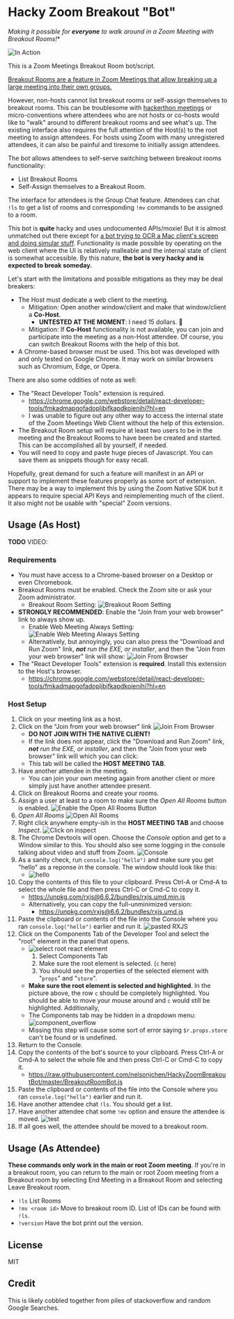 # Hacky Zoom Breakout "Bot"

*Making it possible for **everyone** to walk around in a Zoom Meeting with Breakout Rooms!**

![In Action](./img/in_action.png)

This is a Zoom Meetings Breakout Room bot/script.

[Breakout Rooms are a feature in Zoom Meetings that allow breaking up a large meeting into their own groups.][breakoutroominfo]

However, non-hosts cannot list breakout rooms or self-assign themselves to breakout rooms. This can be troublesome with [hackerthon meetings][desertpyhack] or micro-conventions where attendees who are not hosts or co-hosts would like to "walk" around to different breakout rooms and see what's up. The existing interface also requires the full attention of the Host(s) to the root meeting to assign attendees. For hosts using Zoom with many unregistered attendees, it can also be painful and tiresome to initially assign attendees.

The bot allows attendees to self-serve switching between breakout rooms functionality:

* List Breakout Rooms
* Self-Assign themselves to a Breakout Room.

The interface for attendees is the Group Chat feature. Attendees can chat `!ls` to get a list of rooms and corresponding `!mv` commands to be assigned to a room.

This bot is **quite** hacky and uses undocumented APIs/moxie! But it is almost unmatched out there except for [a bot trying to OCR a Mac client's screen and doing simular stuff][ocrbreakoutroombot]. Functionality is made possible by operating on the web client where the UI is relatively malleable and the internal state of client is somewhat accessible. By this nature, **the bot is very hacky and is expected to break someday.**

Let's start with the limitations and possible mitigations as they may be deal breakers:

* The Host must dedicate a web client to the meeting.
    * Mitigation: Open another window/client and make that window/client a **Co-Host**.
        * **UNTESTED AT THE MOMENT**: I need 15 dollars. 💸
    * Mitigation: If **Co-Host** functionality is not available, you can join and participate into the meeting as a non-Host attendee. Of course, you can switch Breakout Rooms with the help of this bot.
* A Chrome-based browser must be used. This bot was developed with and only tested on Google Chrome. It may work on similar browsers such as Chromium, Edge, or Opera.

There are also some oddities of note as well:

* The "React Developer Tools" extension is required.
    * https://chrome.google.com/webstore/detail/react-developer-tools/fmkadmapgofadopljbjfkapdkoienihi?hl=en
    * I was unable to figure out any other way to access the internal state of the Zoom Meetings Web Client without the help of this extension.
* The Breakout Room setup will require at least two users to be in the meeting and the Breakout Rooms to have been be created and started. This can be accomplished all by yourself, if needed.
* You will need to copy and paste huge pieces of Javascript. You can save them as snippets though for easy recall.

Hopefully, great demand for such a feature will manifest in an API or support to implement these features properly as some sort of extension. There may be a way to implement this by using the Zoom Native SDK but it appears to require special API Keys and reimplementing much of the client. It also might not be usable with "special" Zoom versions.

## Usage (As Host)

**TODO** VIDEO:

### Requirements

* You must have access to a Chrome-based browser on a Desktop or even Chromebook.
* Breakout Rooms must be enabled. Check the Zoom site or ask your Zoom administrator.
    * Breakout Room Setting:
        ![Breakout Room Setting](./img/breakout_room_setting.png)
* **STRONGLY RECOMMENDED**: Enable the "Join from your web browser" link to always show up.
    * Enable Web Meeting Always Setting:
        ![Enable Web Meeting Always Setting](./img/enable_web_meeting_always.png)
    * Alternatively, but annoyingly, you can also press the "Download and Run Zoom" link, ***not** run the EXE, or installer*, and then the "Join from your web browser" link will show:
        ![Join From Browser](./img/join_from_browser.png)
* The "React Developer Tools" extension is **required**. Install this extension to the Host's browser.
    * https://chrome.google.com/webstore/detail/react-developer-tools/fmkadmapgofadopljbjfkapdkoienihi?hl=en

### Host Setup

1. Click on your meeting link as a host.
2. Click on the "Join from your web browser" link
    ![Join From Browser](./img/join_from_browser.png)
    * **DO NOT JOIN WITH THE NATIVE CLIENT!**
    * If the link does not appear, click the "Download and Run Zoom" link, ***not** run the EXE, or installer*, and then the "Join from your web browser" link will which you can click:
    * This tab will be called the **HOST MEETING TAB**.
3. Have another attendee in the meeting.
    * You can join your own meeting again from another client or more simply just have another attendee present.
4. Click on Breakout Rooms and create your rooms.
5. Assign a user at least to a room to make sure the *Open All Rooms* button is enabled.
    ![Enable the Open All Rooms Button](./img/enable_open_all_rooms.png)
6. *Open All Rooms*
    ![Open All Rooms](./img/open_all_rooms.png)
7. Right click anywhere empty-ish in the **HOST MEETING TAB** and choose *Inspect*.
    ![Click on inspect](./img/inspect.png)
8. The Chrome Devtools will open. Choose the *Console* option and get to a Window similar to this. You should also see some logging in the console talking about video and stuff from Zoom.
    ![Console](./img/console.png)
9. As a sanity check, run `console.log("hello")` and make sure you get "hello" as a reponse in the console. The window should look like this:
    * ![hello](./img/hello.png)
10. Copy the contents of this file to your clipboard. Press Ctrl-A or Cmd-A to select the whole file and then press Ctrl-C or Cmd-C to copy it.
    * https://unpkg.com/rxjs@6.6.2/bundles/rxjs.umd.min.js
    * Alternatively, you can copy the full-unminimized version:
        * https://unpkg.com/rxjs@6.6.2/bundles/rxjs.umd.js
11. Paste the clipboard or contents of the file into the Console where you ran `console.log("hello")` earlier and run it.
    ![pasted RXJS](./img/pasted_rxjs.png)
12. Click on the Components Tab of the Developer Tool and select the "root" element in the panel that opens.
    * ![select root react element](./img/select_root_react.png)
        1. Select Components Tab
        2. Make sure the root element is selected. (`c` here)
        3. You should see the properties of the selected element with "`props`" and "`store`".
    * **Make sure the root element is selected and highlighted**. In the picture above, the row `c` should be completely highlighted. You should be able to move your mouse around and `c` would still be highlighted. Additionally,
    * The Components tab may be hidden in a dropdown menu:
            ![component_overflow](./img/component_overflow.png)
    * Missing this step will cause some sort of error saying `$r.props.store` can't be found or is undefined.
13. Return to the Console.
14. Copy the contents of the bot's source to your clipboard. Press Ctrl-A or Cmd-A to select the whole file and then press Ctrl-C or Cmd-C to copy it.
    * https://raw.githubusercontent.com/nelsonjchen/HackyZoomBreakoutBot/master/BreakoutRoomBot.js
15. Paste the clipboard or contents of the file into the Console where you ran `console.log("hello")` earlier and run it.
16. Have another attendee chat `!ls`. You should get a list.
17. Have another attendee chat some `!mv` option and ensure the attendee is moved.
    ![test](./img/test.png)
18. If all goes well, the attendee should be moved to a breakout room.

## Usage (As Attendee)

**These commands only work in the main or root Zoom meeting**. If you're in a breakout room, you can return to the main or root Zoom meeting from a Breakout room by selecting End Meeting in a Breakout Room and selecting Leave Breakout room.

* `!ls` List Rooms
* `!mv <room id>` Move to breakout room ID. List of IDs can be found with `!ls`.
* `!version` Have the bot print out the version.

## License

MIT

## Credit

This is likely cobbled together from piles of stackoverflow and random Google Searches.

[breakoutroominfo]: https://support.zoom.us/hc/en-us/articles/206476093-Enabling-breakout-rooms
[ocrbreakoutroombot]: https://github.com/ottoscholten/zoomChatBot
[desertpyhack]: https://www.meetup.com/Phoenix-Python-Meetup-Group/events/272227324/
[desertpy]: https://www.meetup.com/Phoenix-Python-Meetup-Group
